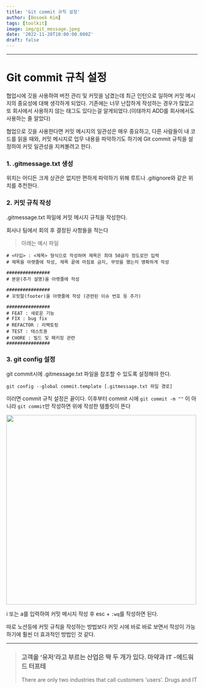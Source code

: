 ```yaml
---
title: 'Git commit 규칙 설정'
author: [Bosoek Kim]
tags: [toolkit]
image: img/git_message.jpeg
date: '2022-11-20T10:00:00.000Z'
draft: false
---
```


---
# Git commit 규칙 설정

협업시에 깃을 사용하여 버전 관리 및 커밋을 남겼는데 최근 인턴으로 일하며 커밋 메시지의 중요성에 대해 생각하게 되었다. 기존에는 너무 난잡하게 작성하는 경우가 많았고 또 회사에서 사용하지 않는 태그도 있다는걸 알게되었다.(이태까지 ADD를 회사에서도 사용하는 줄 알았다)

협업으로 깃을 사용한다면 커밋 메시지의 일관성은 매우 중요하고, 다른 사람들이 내 코드를 읽을 때와, 커밋 메시지로 업무 내용을 파악하기도 하기에 Git commit 규칙을 설정하여 커밋 일관성을 지켜볼려고 한다.


### 1. .gitmessage.txt 생성
위치는 어디든 크게 상관은 없지만 편하게 파악하기 위해 루트나 .gitignore와 같은 위치를 추천한다.


### 2. 커밋 규칙 작성
.gitmessage.txt 파일에 커밋 메시지 규칙을 작성한다.

회사나 팀에서 회의 후 결정된 사항들을 적는다 

> 아래는 예시 파일
```
# <타입> : <제목> 형식으로 작성하며 제목은 최대 50글자 정도로만 입력
# 제목을 아랫줄에 작성, 제목 끝에 마침표 금지, 무엇을 했는지 명확하게 작성

################
# 본문(추가 설명)을 아랫줄에 작성

################
# 꼬릿말(footer)을 아랫줄에 작성 (관련된 이슈 번호 등 추가)

################
# FEAT : 새로운 기능
# FIX : bug fix
# REFACTOR : 리팩토링
# TEST : 테스트용
# CHORE : 빌드 및 패키징 관련
################
```

### 3. git config 설정
git commit시에 .gitmessage.txt 파일을 참조할 수 있도록 설정해야 한다.
```
git config --global commit.template [.gitmessage.txt 파일 경로]
```

이러면 commit 규칙 설정은 끝이다. 이후부터 commit 시에 ```git commit -m ""``` 이 아니라 ```git commit```만 작성하면 위에 작성한 템플릿이 뜬다

<img src="https://s3.us-west-2.amazonaws.com/secure.notion-static.com/80feee19-9476-40a3-a325-e83a62924d69/Untitled.png?X-Amz-Algorithm=AWS4-HMAC-SHA256&X-Amz-Content-Sha256=UNSIGNED-PAYLOAD&X-Amz-Credential=AKIAT73L2G45EIPT3X45%2F20221206%2Fus-west-2%2Fs3%2Faws4_request&X-Amz-Date=20221206T023816Z&X-Amz-Expires=86400&X-Amz-Signature=117526759e35e2b59f4740171eb13bdba16572d44fd6cc99f8eb1e6cb4733e44&X-Amz-SignedHeaders=host&response-content-disposition=filename%3D%22Untitled.png%22&x-id=GetObject" width="500">

i 또는 a를 입력하여 커밋 메시지 작성 후 esc + ```:wq```를 작성하면 된다.

따로 노션등에 커밋 규칙을 작성하는 방법보다 커밋 시에 바로 바로 보면서 작성이 가능하기에 훨씬 더 효과적인 방법인 것 같다.

---

> ### 고객을 ‘유저’라고 부르는 산업은 딱 두 개가 있다. 마약과 IT -에드워드 터프테
> There are only two industries that call customers 'users'. Drugs and IT